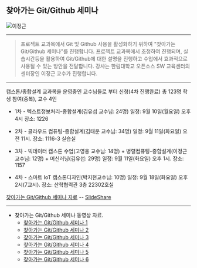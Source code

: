 ## 찾아가는 Git/Github 세미나
![이정근](https://github.com/Hallym-OpenSourceSW/Hallym-OpenSourceSW.github.io/blob/master/img/gitSeminar.png)

*  *  *

> 프로젝트 교과목에서 Git 및 Github 사용을 활성화하기 위하여 "찾아가는 Git/Github 세미나"를 진행합니다.
> 프로젝트 교과목에서 초청하여 진행되며, 실습시간등을 활용하여 Git/Github에 대한 설명을 진행하고 수업에서 효과적으로 사용될 수 있는 방안을 전달합니다.
> 강사는 한림대학교 오픈소스 SW 교육센터의 센터장인 이정근 교수가 진행합니다.

*  *  *

캡스톤/종합설계 교과목을 운영중인 교수님들로 부터 신청(4차 진행완료)
총 123명 학생 참여(중복), 교수 4인

* 1차 - 텍스트정보처리-종합설계(김유섭 교수님: 24명)
일정: 9월 10일(월요일) 오후 4시
장소: 1226

* 2차 - 클라우드 컴퓨팅-종합설계(김태운 교수님: 34명)
일정: 9월 11일(화요일) 오전 11시.
장소: 1116-3 실습실

* 3차 - 빅데이터 캡스톤 수업(고영웅 교수님: 14명) + 병렬컴퓨팅-종합설계(이정근 교수님: 12명) + 머신러닝(김유섭: 29명)
일정: 9월 11일(화요일) 오후 1시.
장소: 1157

* 4차 -  스마트 IoT 캡스톤디자인(박지현교수님: 10명)
일정: 9월 18일(화요일) 오후 2시(7교시).
장소: 산학협력관 3층 22302호실

[찾아가는 Git/Github 세미나 자료](https://github.com/Hallym-OpenSourceSW/Hallym-OpenSourceSW.github.io/blob/master/Sub_menu/GitSeminar.pdf) -- [SlideShare](https://www.slideshare.net/jeonggunlee/gitgithub-seminar)

*  *  *

* 찾아가는 Git/Github 세미나 동영상 자료.
    - [찾아가는 Git/Github 세미나 1](https://www.youtube.com/watch?v=vbLNkYJX1uk&t=60s)
    - [찾아가는 Git/Github 세미나 2](https://www.youtube.com/watch?v=iJp-bnSnoS8&t=614s)
    - [찾아가는 Git/Github 세미나 3](https://www.youtube.com/watch?v=ttNG9Eu3Tx0&t=4s)
    - [찾아가는 Git/Github 세미나 4](https://www.youtube.com/watch?v=Qu1K2R8FIBA&t=5s)
    - [찾아가는 Git/Github 세미나 5](https://www.youtube.com/watch?v=RCHHmbhcIow&t=2s)
    - [찾아가는 Git/Github 세미나 6](https://www.youtube.com/watch?v=JRZ76ndkV7Q&t=25s) 
